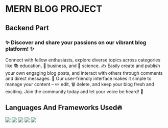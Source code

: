 ## <h1>MERN BLOG PROJECT</h1>
## <p>Backend Part</p>

<h3>✨ Discover and share your passions on our vibrant blog platform! ✨</h3>
<p>Connect with fellow enthusiasts, explore diverse topics across categories like 📚 education, 💼 business, and 🔬 science. ✍️ Easily create and publish your own engaging blog posts, and interact with others through comments and direct messages. 💬  Our user-friendly interface makes it simple to manage your content – ✏️ edit, 🗑️ delete, and keep your blog fresh and exciting. Join the community today and let your voice be heard! 📣</p>

## Languages And Frameworks Used🔥

<img src="https://img.shields.io/badge/-MongoDB-4DB33D?style=flat&logo=mongodb&logoColor=FFFFFF"> <img src="https://img.shields.io/badge/-Express.js-787878?style=flat">
<img src="https://img.shields.io/badge/-Node.js-3C873A?style=flat&logo=Node.js&logoColor=white">
<img src="http://img.shields.io/badge/-NPM-red?style=flat&logo=NPM&logoColor=white">
<img src="https://img.shields.io/badge/-JavaScript-eed718?style=flat&logo=javascript&logoColor=ffffff">
